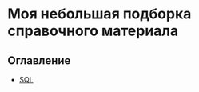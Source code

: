 # Моя небольшая подборка справочного материала

## Оглавление

* [SQL](https://github.com/CodeWormD/cheat_sheets/blob/main/SQL/basic.md)